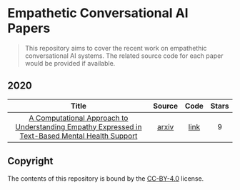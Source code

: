 # Empathetic Conversational AI Papers

> This repository aims to cover the recent work on empathethic conversational AI systems. The related source code for each paper would be provided if available.

## 2020

|                            Title                             |                  Source                   |                             Code                             | Stars |
| :----------------------------------------------------------: | :---------------------------------------: | :----------------------------------------------------------: | :---: |
| [A Computational Approach to Understanding Empathy Expressed in Text-Based Mental Health Support](https://github.com/Sahandfer/Empathetic-COAI-Papers/blob/master/A%20Computational%20Approach%20to%20Understanding%20Empathy%20Expressed%20in%20Text-Based%20Mental%20Health%20Support.md) | [arxiv](https://arxiv.org/abs/2009.08441) | [link](https://github.com/behavioral-data/Empathy-Mental-Health) |   9   |

## Copyright
The contents of this repository is bound by the [CC-BY-4.0](https://creativecommons.org/licenses/by/4.0/) license.
